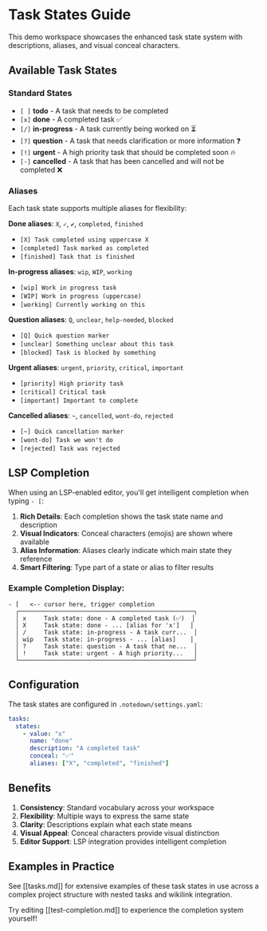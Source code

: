 # Task States Guide

This demo workspace showcases the enhanced task state system with descriptions, aliases, and visual conceal characters.

## Available Task States

### Standard States
- `[ ]` **todo** - A task that needs to be completed
- `[x]` **done** - A completed task ✅
- `[/]` **in-progress** - A task currently being worked on ⏳
- `[?]` **question** - A task that needs clarification or more information ❓
- `[!]` **urgent** - A high priority task that should be completed soon 🔥
- `[-]` **cancelled** - A task that has been cancelled and will not be completed ❌

### Aliases
Each task state supports multiple aliases for flexibility:

**Done aliases**: `X`, `✓`, `✔`, `completed`, `finished`
- `[X] Task completed using uppercase X`
- `[completed] Task marked as completed`
- `[finished] Task that is finished`

**In-progress aliases**: `wip`, `WIP`, `working`
- `[wip] Work in progress task`
- `[WIP] Work in progress (uppercase)`
- `[working] Currently working on this`

**Question aliases**: `Q`, `unclear`, `help-needed`, `blocked`
- `[Q] Quick question marker`
- `[unclear] Something unclear about this task`
- `[blocked] Task is blocked by something`

**Urgent aliases**: `urgent`, `priority`, `critical`, `important`
- `[priority] High priority task`
- `[critical] Critical task`
- `[important] Important to complete`

**Cancelled aliases**: `~`, `cancelled`, `wont-do`, `rejected`
- `[~] Quick cancellation marker`
- `[wont-do] Task we won't do`
- `[rejected] Task was rejected`

## LSP Completion

When using an LSP-enabled editor, you'll get intelligent completion when typing `- [`:

1. **Rich Details**: Each completion shows the task state name and description
2. **Visual Indicators**: Conceal characters (emojis) are shown where available
3. **Alias Information**: Aliases clearly indicate which main state they reference
4. **Smart Filtering**: Type part of a state or alias to filter results

### Example Completion Display:
```
- [   <-- cursor here, trigger completion
  ┌─────────────────────────────────────────────────┐
  │ x     Task state: done - A completed task (✅)  │
  │ X     Task state: done - ... [alias for 'x']   │
  │ /     Task state: in-progress - A task curr...  │
  │ wip   Task state: in-progress - ... [alias]    │
  │ ?     Task state: question - A task that ne...  │
  │ !     Task state: urgent - A high priority...   │
  └─────────────────────────────────────────────────┘
```

## Configuration

The task states are configured in `.notedown/settings.yaml`:

```yaml
tasks:
  states:
    - value: "x"
      name: "done"
      description: "A completed task"
      conceal: "✅"
      aliases: ["X", "completed", "finished"]
```

## Benefits

1. **Consistency**: Standard vocabulary across your workspace
2. **Flexibility**: Multiple ways to express the same state
3. **Clarity**: Descriptions explain what each state means
4. **Visual Appeal**: Conceal characters provide visual distinction
5. **Editor Support**: LSP integration provides intelligent completion

## Examples in Practice

See [[tasks.md]] for extensive examples of these task states in use across a complex project structure with nested tasks and wikilink integration.

Try editing [[test-completion.md]] to experience the completion system yourself!